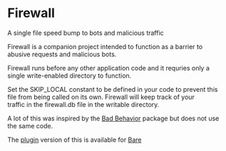 # Firewall
A single file speed bump to bots and malicious traffic

Firewall is a companion project intended to function as a barrier to  
abusive requests and malicious bots.

Firewall runs before any other application code and it requries only a  
single write-enabled directory to function.

Set the SKIP_LOCAL constant to be defined in your code to prevent this  
file from being called on its own. Firewall will keep track of your  
traffic in the firewall.db file in the writable directory.

A lot of this was inspired by the [Bad Behavior](http://bad-behavior.ioerror.us) package but does not use  
the same code.

The [plugin](https://github.com/cypnk/Bare-Plugins/tree/master/firewall) version of this is available for [Bare](https://github.com/cypnk/Bare)
